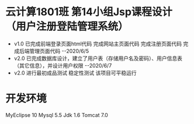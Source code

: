 # 云计算1801班 第14小组Jsp课程设计 （用户注册登陆管理系统）
* v1.0 已完成前端登录页面html代码 完成网站主页面代码 完成注册页面代码 完成后端管理页面代码   --2020/6/5  
* v2.0 已完成数据库设计，建立了用户表（存储用户名及密码）、用户信息表（其它信息），并设计用户权限  --2020/6/7
* v2.0 进行最初成品测试 稳定性测试 该项目可平稳运行

# 开发环境
MyEclipse 10
Mysql 5.5
Jdk 1.6
Tomcat 7.0
